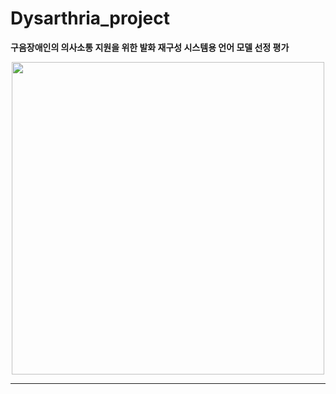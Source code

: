 # Dysarthria_project
**구음장애인의 의사소통 지원을 위한 발화 재구성 시스템용 언어 모델 선정 평가**

<p align=center><img src ="https://github.com/user-attachments/assets/0d437db6-9e0f-4e05-81bd-24e334998b2b" width="500" height="500"/></p>

------------
